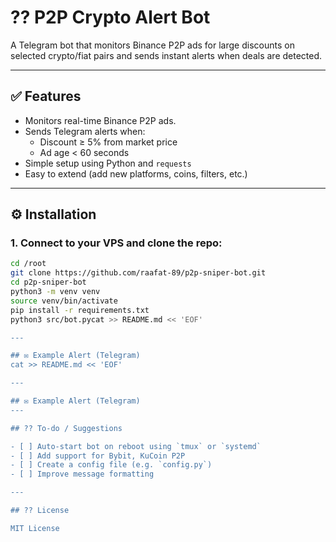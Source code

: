 # ?? P2P Crypto Alert Bot

A Telegram bot that monitors Binance P2P ads for large discounts on selected crypto/fiat pairs and sends instant alerts when deals are detected.

---

## ✅ Features

- Monitors real-time Binance P2P ads.
- Sends Telegram alerts when:
  - Discount ≥ 5% from market price
  - Ad age < 60 seconds
- Simple setup using Python and `requests`
- Easy to extend (add new platforms, coins, filters, etc.)

---

## ⚙️ Installation

### 1. Connect to your VPS and clone the repo:

```bash
cd /root
git clone https://github.com/raafat-89/p2p-sniper-bot.git
cd p2p-sniper-bot
python3 -m venv venv
source venv/bin/activate
pip install -r requirements.txt
python3 src/bot.pycat >> README.md << 'EOF'

---

## ✉️ Example Alert (Telegram)
cat >> README.md << 'EOF'

---

## ✉️ Example Alert (Telegram)
---

## ?? To-do / Suggestions

- [ ] Auto-start bot on reboot using `tmux` or `systemd`
- [ ] Add support for Bybit, KuCoin P2P
- [ ] Create a config file (e.g. `config.py`)
- [ ] Improve message formatting

---

## ?? License

MIT License
